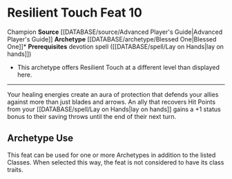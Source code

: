 ﻿---
actions: null
cost: null
element: null
feat: Resilient Touch
frequency: null
heighten_level: null
id: '1682'
level: '10'
name: Resilient Touch
prerequisite: devotion spell ( [[DATABASE/spell/Lay on Hands|lay on hands]] )
rarity: Common
requirement: null
rus_type_level: null
school: null
source: '[[DATABASE/source/Advanced Player''s Guide|Advanced Player''s Guide]]'
subcategory: null
trait:
- '[[DATABASE/trait/Champion|Champion]]'
trigger: null
type: Feat

---
# Resilient Touch <span class="item-type">Feat 10</span>

<span class="item-trait">Champion</span>
**Source** [[DATABASE/source/Advanced Player's Guide|Advanced Player's Guide]] 
**Archetype** [[DATABASE/archetype/Blessed One|Blessed One]]*
**Prerequisites** devotion spell ([[DATABASE/spell/Lay on Hands|lay on hands]])
* This archetype offers Resilient Touch at a different level than displayed here.

---
Your healing energies create an aura of protection that defends your allies against more than just blades and arrows. An ally that recovers Hit Points from your [[DATABASE/spell/Lay on Hands|lay on hands]] gains a +1 status bonus to their saving throws until the end of their next turn.

## Archetype Use

This feat can be used for one or more Archetypes in addition to the listed Classes. When selected this way, the feat is not considered to have its class traits.